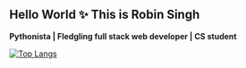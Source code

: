 ## Hello World ✨ This is Robin Singh
**Pythonista | Fledgling full stack web developer |  CS student**


[![Top Langs](https://github-readme-stats.vercel.app/api/top-langs/?username=robin025)](https://github.com/anuraghazra/github-readme-stats)
